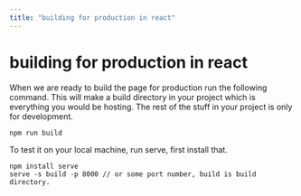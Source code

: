 ```yaml
---
title: "building for production in react"
---
```


# building for production in react

When we are ready to build the page for production run the following command. This will make a build directory in your project which is everything you would be hosting. The rest of the stuff in your project is only for development.

    npm run build

To test it on your local machine, run serve, first install that.

    npm install serve
    serve -s build -p 8000 // or some port number, build is build directory.
